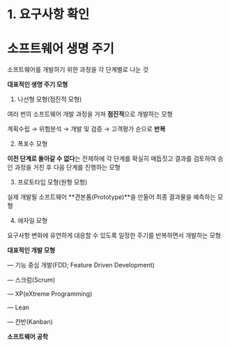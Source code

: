# 1. 요구사항 확인

# 소프트웨어 생명 주기

소프트웨어를 개발하기 위한 과정을 각 단계별로 나눈 것

**대표적인 생명 주기 모형**

1) 나선형 모형(점진적 모형)

여러 번의 소프트웨어 개발 과정을 거쳐 **점진적**으로 개발하는 모형

계획수립 → 위험분석 → 개발 및 검증 → 고객평가 순으로 **반복**

2) 폭포수 모형

**이전 단계로 돌아갈 수 없다**는 전제하에 각 단계를 확실히 매듭짓고  결과를 검토하여 승인 과정을 거친 후 다음 단계를 진행하는 모형

3) 프로토타입 모형(원형 모형)

실제 개발될 소프트웨어 **견본품(Prototype)**을 만들어 최종 결과물을 예측하는 모형

4) 애자일 모형

요구사항 변화에 유연하게 대응할 수 있도록 일정한 주기를 반복하면서 개발하는 모형

**대표적인 개발 모형**

— 기능 중심 개발(FDD; Feature Driven Development)

— 스크럼(Scrum)

— XP(eXtreme Programming)

— Lean

— 칸반(Kanban)

**소프트웨어 공학**

